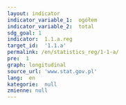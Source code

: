 ```yaml
---
layout: indicator
indicator_variable_1:  ogółem
indicator_variable_2:  total
sdg_goal: 1
indicator:  1.1.a.reg
target_id:  '1.1.a'
permalink: /en/statistics_reg/1-1-a/
pre:  1
graph: longitudinal
source_url: 'www.stat.gov.pl'
lang:  en
kategorie:  null
zmienne: null
---
```

